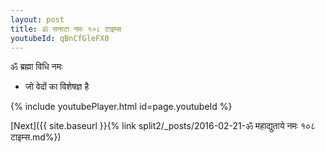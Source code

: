 ```yaml
---
layout: post
title: ॐ सनाटा नमः १०८ टाइम्स
youtubeId: qBnCfGleFX0
---
```

 
 
 ॐ ब्रह्मा विधि नमः  
 
 -  जो वेदों का विशेषज्ञ है 
 
  
 
  
 
 
 
 
 
 


{% include youtubePlayer.html id=page.youtubeId %}
 
[Next]({{ site.baseurl }}{% link  split2/_posts/2016-02-21-ॐ महाद्युताये नमः १०८ टाइम्स.md%})
 
